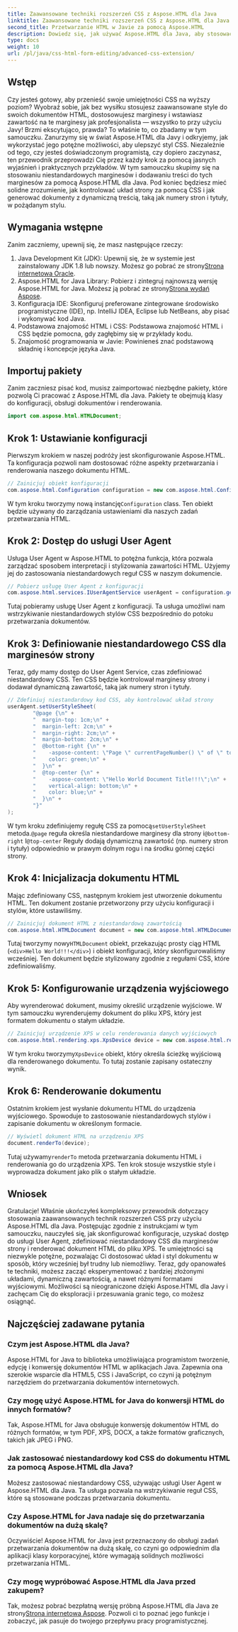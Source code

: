 ```yaml
---
title: Zaawansowane techniki rozszerzeń CSS z Aspose.HTML dla Java
linktitle: Zaawansowane techniki rozszerzeń CSS z Aspose.HTML dla Java
second_title: Przetwarzanie HTML w Javie za pomocą Aspose.HTML
description: Dowiedz się, jak używać Aspose.HTML dla Java, aby stosować zaawansowane techniki CSS, w tym niestandardowe marginesy stron i dynamiczną zawartość. Szczegółowy, praktyczny samouczek dla programistów.
type: docs
weight: 10
url: /pl/java/css-html-form-editing/advanced-css-extension/
---
```

## Wstęp
Czy jesteś gotowy, aby przenieść swoje umiejętności CSS na wyższy poziom? Wyobraź sobie, jak bez wysiłku stosujesz zaawansowane style do swoich dokumentów HTML, dostosowujesz marginesy i wstawiasz zawartość na te marginesy jak profesjonalista — wszystko to przy użyciu Javy! Brzmi ekscytująco, prawda? To właśnie to, co zbadamy w tym samouczku. Zanurzymy się w świat Aspose.HTML dla Javy i odkryjemy, jak wykorzystać jego potężne możliwości, aby ulepszyć styl CSS. Niezależnie od tego, czy jesteś doświadczonym programistą, czy dopiero zaczynasz, ten przewodnik przeprowadzi Cię przez każdy krok za pomocą jasnych wyjaśnień i praktycznych przykładów.
W tym samouczku skupimy się na stosowaniu niestandardowych marginesów i dodawaniu treści do tych marginesów za pomocą Aspose.HTML dla Java. Pod koniec będziesz mieć solidne zrozumienie, jak kontrolować układ strony za pomocą CSS i jak generować dokumenty z dynamiczną treścią, taką jak numery stron i tytuły, w pożądanym stylu.
## Wymagania wstępne
Zanim zaczniemy, upewnij się, że masz następujące rzeczy:
1. Java Development Kit (JDK): Upewnij się, że w systemie jest zainstalowany JDK 1.8 lub nowszy. Możesz go pobrać ze strony[Strona internetowa Oracle](https://www.oracle.com/java/technologies/javase-jdk11-downloads.html).
2.  Aspose.HTML for Java Library: Pobierz i zintegruj najnowszą wersję Aspose.HTML for Java. Możesz ją pobrać ze strony[Strona wydań Aspose](https://releases.aspose.com/html/java/).
3. Konfiguracja IDE: Skonfiguruj preferowane zintegrowane środowisko programistyczne (IDE), np. IntelliJ IDEA, Eclipse lub NetBeans, aby pisać i wykonywać kod Java.
4. Podstawowa znajomość HTML i CSS: Podstawowa znajomość HTML i CSS będzie pomocna, gdy zagłębimy się w przykłady kodu.
5. Znajomość programowania w Javie: Powinieneś znać podstawową składnię i koncepcje języka Java.
## Importuj pakiety
Zanim zaczniesz pisać kod, musisz zaimportować niezbędne pakiety, które pozwolą Ci pracować z Aspose.HTML dla Java. Pakiety te obejmują klasy do konfiguracji, obsługi dokumentów i renderowania.
```java
import com.aspose.html.HTMLDocument;
```
## Krok 1: Ustawianie konfiguracji
Pierwszym krokiem w naszej podróży jest skonfigurowanie Aspose.HTML. Ta konfiguracja pozwoli nam dostosować różne aspekty przetwarzania i renderowania naszego dokumentu HTML.
```java
// Zainicjuj obiekt konfiguracji
com.aspose.html.Configuration configuration = new com.aspose.html.Configuration();
```
 W tym kroku tworzymy nową instancję`Configuration` class. Ten obiekt będzie używany do zarządzania ustawieniami dla naszych zadań przetwarzania HTML.
## Krok 2: Dostęp do usługi User Agent
Usługa User Agent w Aspose.HTML to potężna funkcja, która pozwala zarządzać sposobem interpretacji i stylizowania zawartości HTML. Użyjemy jej do zastosowania niestandardowych reguł CSS w naszym dokumencie.
```java
// Pobierz usługę User Agent z konfiguracji
com.aspose.html.services.IUserAgentService userAgent = configuration.getService(com.aspose.html.services.IUserAgentService.class);
```
Tutaj pobieramy usługę User Agent z konfiguracji. Ta usługa umożliwi nam wstrzykiwanie niestandardowych stylów CSS bezpośrednio do potoku przetwarzania dokumentów.
## Krok 3: Definiowanie niestandardowego CSS dla marginesów strony
Teraz, gdy mamy dostęp do User Agent Service, czas zdefiniować niestandardowy CSS. Ten CSS będzie kontrolował marginesy strony i dodawał dynamiczną zawartość, taką jak numery stron i tytuły.
```java
// Zdefiniuj niestandardowy kod CSS, aby kontrolować układ strony
userAgent.setUserStyleSheet(
        "@page {\n" +
        "  margin-top: 1cm;\n" +
        "  margin-left: 2cm;\n" +
        "  margin-right: 2cm;\n" +
        "  margin-bottom: 2cm;\n" +
        "  @bottom-right {\n" +
        "    -aspose-content: \"Page \" currentPageNumber() \" of \" totalPagesNumber();\n" +
        "    color: green;\n" +
        "  }\n" +
        "  @top-center {\n" +
        "    -aspose-content: \"Hello World Document Title!!!\";\n" +
        "    vertical-align: bottom;\n" +
        "    color: blue;\n" +
        "  }\n" +
        "}"
);
```
 W tym kroku zdefiniujemy regułę CSS za pomocą`setUserStyleSheet` metoda.`@page` reguła określa niestandardowe marginesy dla strony i`@bottom-right` I`@top-center` Reguły dodają dynamiczną zawartość (np. numery stron i tytuły) odpowiednio w prawym dolnym rogu i na środku górnej części strony.
## Krok 4: Inicjalizacja dokumentu HTML
Mając zdefiniowany CSS, następnym krokiem jest utworzenie dokumentu HTML. Ten dokument zostanie przetworzony przy użyciu konfiguracji i stylów, które ustawiliśmy.
```java
// Zainicjuj dokument HTML z niestandardową zawartością
com.aspose.html.HTMLDocument document = new com.aspose.html.HTMLDocument("<div>Hello World!!!</div>", ".", configuration);
```
 Tutaj tworzymy nowy`HTMLDocument` obiekt, przekazując prosty ciąg HTML (`<div>Hello World!!!</div>`) i obiekt konfiguracji, który skonfigurowaliśmy wcześniej. Ten dokument będzie stylizowany zgodnie z regułami CSS, które zdefiniowaliśmy.
## Krok 5: Konfigurowanie urządzenia wyjściowego
Aby wyrenderować dokument, musimy określić urządzenie wyjściowe. W tym samouczku wyrenderujemy dokument do pliku XPS, który jest formatem dokumentu o stałym układzie.
```java
// Zainicjuj urządzenie XPS w celu renderowania danych wyjściowych
com.aspose.html.rendering.xps.XpsDevice device = new com.aspose.html.rendering.xps.XpsDevice("output/output.xps");
```
 W tym kroku tworzymy`XpsDevice` obiekt, który określa ścieżkę wyjściową dla renderowanego dokumentu. To tutaj zostanie zapisany ostateczny wynik.
## Krok 6: Renderowanie dokumentu
Ostatnim krokiem jest wysłanie dokumentu HTML do urządzenia wyjściowego. Spowoduje to zastosowanie niestandardowych stylów i zapisanie dokumentu w określonym formacie.
```java
// Wyświetl dokument HTML na urządzeniu XPS
document.renderTo(device);
```
 Tutaj używamy`renderTo` metoda przetwarzania dokumentu HTML i renderowania go do urządzenia XPS. Ten krok stosuje wszystkie style i wyprowadza dokument jako plik o stałym układzie.
## Wniosek
Gratulacje! Właśnie ukończyłeś kompleksowy przewodnik dotyczący stosowania zaawansowanych technik rozszerzeń CSS przy użyciu Aspose.HTML dla Java. Postępując zgodnie z instrukcjami w tym samouczku, nauczyłeś się, jak skonfigurować konfiguracje, uzyskać dostęp do usługi User Agent, zdefiniować niestandardowy CSS dla marginesów strony i renderować dokument HTML do pliku XPS. Te umiejętności są niezwykle potężne, pozwalając Ci dostosować układ i styl dokumentu w sposób, który wcześniej był trudny lub niemożliwy. 
Teraz, gdy opanowałeś te techniki, możesz zacząć eksperymentować z bardziej złożonymi układami, dynamiczną zawartością, a nawet różnymi formatami wyjściowymi. Możliwości są nieograniczone dzięki Aspose.HTML dla Javy i zachęcam Cię do eksploracji i przesuwania granic tego, co możesz osiągnąć.
## Najczęściej zadawane pytania
### Czym jest Aspose.HTML dla Java?
Aspose.HTML for Java to biblioteka umożliwiająca programistom tworzenie, edycję i konwersję dokumentów HTML w aplikacjach Java. Zapewnia ona szerokie wsparcie dla HTML5, CSS i JavaScript, co czyni ją potężnym narzędziem do przetwarzania dokumentów internetowych.
### Czy mogę użyć Aspose.HTML for Java do konwersji HTML do innych formatów?
Tak, Aspose.HTML for Java obsługuje konwersję dokumentów HTML do różnych formatów, w tym PDF, XPS, DOCX, a także formatów graficznych, takich jak JPEG i PNG.
### Jak zastosować niestandardowy kod CSS do dokumentu HTML za pomocą Aspose.HTML dla Java?
Możesz zastosować niestandardowy CSS, używając usługi User Agent w Aspose.HTML dla Java. Ta usługa pozwala na wstrzykiwanie reguł CSS, które są stosowane podczas przetwarzania dokumentu.
### Czy Aspose.HTML for Java nadaje się do przetwarzania dokumentów na dużą skalę?
Oczywiście! Aspose.HTML for Java jest przeznaczony do obsługi zadań przetwarzania dokumentów na dużą skalę, co czyni go odpowiednim dla aplikacji klasy korporacyjnej, które wymagają solidnych możliwości przetwarzania HTML.
### Czy mogę wypróbować Aspose.HTML dla Java przed zakupem?
Tak, możesz pobrać bezpłatną wersję próbną Aspose.HTML dla Java ze strony[Strona internetowa Aspose](https://releases.aspose.com/html/java/). Pozwoli ci to poznać jego funkcje i zobaczyć, jak pasuje do twojego przepływu pracy programistycznej.